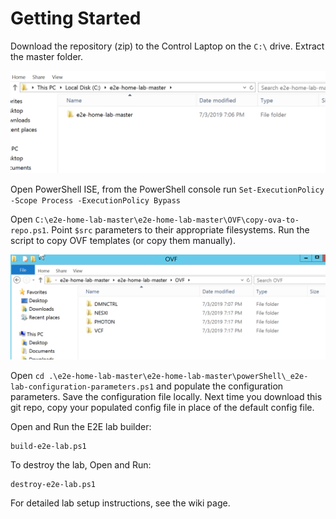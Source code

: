 # Getting Started
Download the repository (zip) to the Control Laptop on the `C:\` drive. Extract the master folder. 

![](https://github.com/boconnor2017/e2e-home-lab/blob/master/img/getting_started_001.PNG)

Open PowerShell ISE, from the PowerShell console run `Set-ExecutionPolicy -Scope Process -ExecutionPolicy Bypass`

Open `C:\e2e-home-lab-master\e2e-home-lab-master\OVF\copy-ova-to-repo.ps1`. Point `$src` parameters to their appropriate filesystems. Run the script to copy OVF templates (or copy them manually). 

![](https://github.com/boconnor2017/e2e-home-lab/blob/master/img/getting_started_002.PNG)

Open `cd .\e2e-home-lab-master\e2e-home-lab-master\powerShell\_e2e-lab-configuration-parameters.ps1` and populate the configuration parameters. Save the configuration file locally. Next time you download this git repo, copy your populated config file in place of the default config file. 

Open and Run the E2E lab builder:
```
build-e2e-lab.ps1
```

To destroy the lab, Open and Run:
```
destroy-e2e-lab.ps1
```

For detailed lab setup instructions, see the wiki page. 
